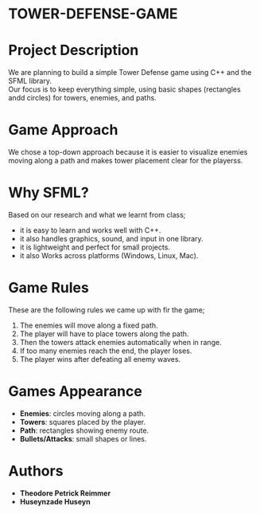# TOWER-DEFENSE-GAME
# Project Description

We are planning to build a simple Tower Defense game using C++ and the SFML library.  
Our focus is to keep everything simple, using basic shapes (rectangles andd circles) for towers, enemies, and paths.



# Game Approach

We chose a top-down approach because it is easier to visualize enemies moving along a path and makes tower placement clear for the playerss.



# Why SFML?

Based on our research and what we learnt from class;
- it is easy to learn and works well with C++.
-  it also handles graphics, sound, and input in one library.
- it is lightweight and perfect for small projects.
- it also Works across platforms (Windows, Linux, Mac).


# Game Rules
These are the following rules we came up with fir the game;
1. The enemies will move along a fixed path.
2. The player will have to place towers along the path.
3. Then the towers attack enemies automatically when in range.
4. If too many enemies reach the end, the player loses.
5. The player wins after defeating all enemy waves.


# Games Appearance

- **Enemies**: circles moving along a path.
- **Towers**: squares placed by the player.
- **Path**: rectangles showing enemy route.
- **Bullets/Attacks**: small shapes or lines.


 # Authors
- **Theodore Petrick Reimmer**
- **Huseynzade Huseyn**
